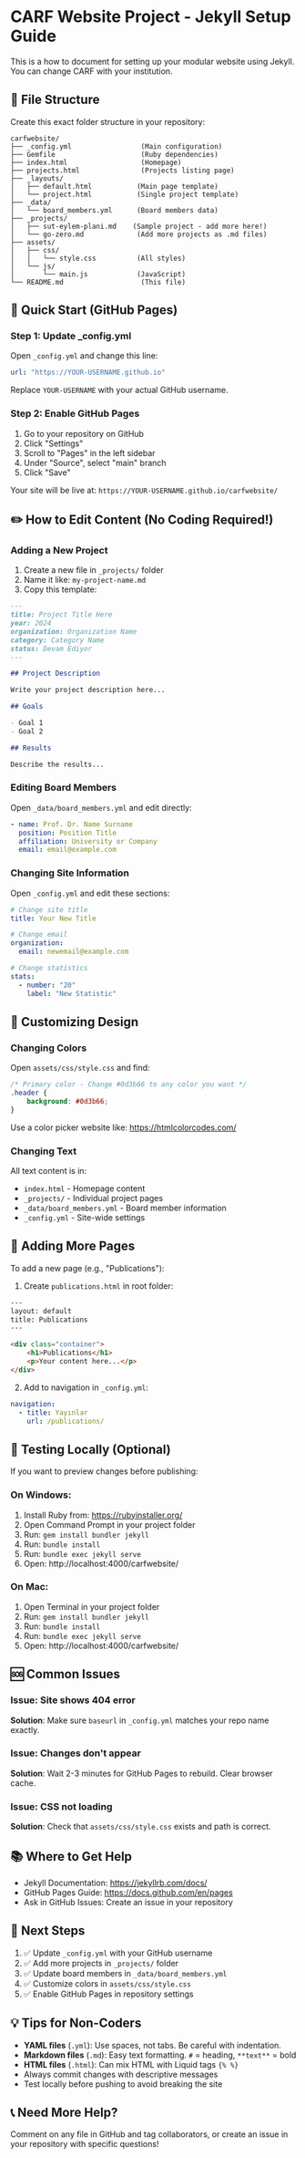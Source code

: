 # CARF Website Project - Jekyll Setup Guide

This is a how to document for setting up your modular  website using Jekyll. You can change CARF with your institution. 

## 📁 File Structure

Create this exact folder structure in your repository:

```
carfwebsite/
├── _config.yml                 (Main configuration)
├── Gemfile                     (Ruby dependencies)
├── index.html                  (Homepage)
├── projects.html               (Projects listing page)
├── _layouts/
│   ├── default.html           (Main page template)
│   └── project.html           (Single project template)
├── _data/
│   └── board_members.yml      (Board members data)
├── _projects/
│   ├── sut-eylem-plani.md    (Sample project - add more here!)
│   └── go-zero.md             (Add more projects as .md files)
├── assets/
│   ├── css/
│   │   └── style.css          (All styles)
│   └── js/
│       └── main.js            (JavaScript)
└── README.md                   (This file)
```

## 🚀 Quick Start (GitHub Pages)

### Step 1: Update _config.yml
Open `_config.yml` and change this line:
```yaml
url: "https://YOUR-USERNAME.github.io"
```
Replace `YOUR-USERNAME` with your actual GitHub username.

### Step 2: Enable GitHub Pages
1. Go to your repository on GitHub
2. Click "Settings"
3. Scroll to "Pages" in the left sidebar
4. Under "Source", select "main" branch
5. Click "Save"

Your site will be live at: `https://YOUR-USERNAME.github.io/carfwebsite/`

## ✏️ How to Edit Content (No Coding Required!)

### Adding a New Project

1. Create a new file in `_projects/` folder
2. Name it like: `my-project-name.md`
3. Copy this template:

```markdown
---
title: Project Title Here
year: 2024
organization: Organization Name
category: Category Name
status: Devam Ediyor
---

## Project Description

Write your project description here...

## Goals

- Goal 1
- Goal 2

## Results

Describe the results...
```

### Editing Board Members

Open `_data/board_members.yml` and edit directly:

```yaml
- name: Prof. Dr. Name Surname
  position: Position Title
  affiliation: University or Company
  email: email@example.com
```

### Changing Site Information

Open `_config.yml` and edit these sections:

```yaml
# Change site title
title: Your New Title

# Change email
organization:
  email: newemail@example.com

# Change statistics
stats:
  - number: "20"
    label: "New Statistic"
```

## 🎨 Customizing Design

### Changing Colors

Open `assets/css/style.css` and find:
```css
/* Primary color - Change #0d3b66 to any color you want */
.header {
    background: #0d3b66;
}
```

Use a color picker website like: https://htmlcolorcodes.com/

### Changing Text

All text content is in:
- `index.html` - Homepage content
- `_projects/` - Individual project pages
- `_data/board_members.yml` - Board member information
- `_config.yml` - Site-wide settings

## 📝 Adding More Pages

To add a new page (e.g., "Publications"):

1. Create `publications.html` in root folder:
```html
---
layout: default
title: Publications
---

<div class="container">
    <h1>Publications</h1>
    <p>Your content here...</p>
</div>
```

2. Add to navigation in `_config.yml`:
```yaml
navigation:
  - title: Yayınlar
    url: /publications/
```

## 🔧 Testing Locally (Optional)

If you want to preview changes before publishing:

### On Windows:
1. Install Ruby from: https://rubyinstaller.org/
2. Open Command Prompt in your project folder
3. Run: `gem install bundler jekyll`
4. Run: `bundle install`
5. Run: `bundle exec jekyll serve`
6. Open: http://localhost:4000/carfwebsite/

### On Mac:
1. Open Terminal in your project folder
2. Run: `gem install bundler jekyll`
3. Run: `bundle install`
4. Run: `bundle exec jekyll serve`
5. Open: http://localhost:4000/carfwebsite/

## 🆘 Common Issues

### Issue: Site shows 404 error
**Solution**: Make sure `baseurl` in `_config.yml` matches your repo name exactly.

### Issue: Changes don't appear
**Solution**: Wait 2-3 minutes for GitHub Pages to rebuild. Clear browser cache.

### Issue: CSS not loading
**Solution**: Check that `assets/css/style.css` exists and path is correct.

## 📚 Where to Get Help

- Jekyll Documentation: https://jekyllrb.com/docs/
- GitHub Pages Guide: https://docs.github.com/en/pages
- Ask in GitHub Issues: Create an issue in your repository

## 🎯 Next Steps

1. ✅ Update `_config.yml` with your GitHub username
2. ✅ Add more projects in `_projects/` folder
3. ✅ Update board members in `_data/board_members.yml`
4. ✅ Customize colors in `assets/css/style.css`
5. ✅ Enable GitHub Pages in repository settings

## 💡 Tips for Non-Coders

- **YAML files** (`.yml`): Use spaces, not tabs. Be careful with indentation.
- **Markdown files** (`.md`): Easy text formatting. `#` = heading, `**text**` = bold
- **HTML files** (`.html`): Can mix HTML with Liquid tags `{% %}`
- Always commit changes with descriptive messages
- Test locally before pushing to avoid breaking the site

## 📞 Need More Help?

Comment on any file in GitHub and tag collaborators, or create an issue in your repository with specific questions!
